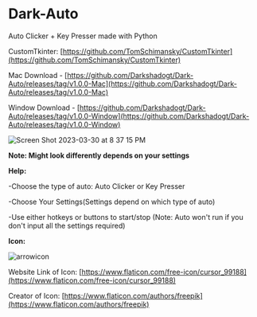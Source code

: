 # Dark-Auto

Auto Clicker + Key Presser made with Python

CustomTkinter: [https://github.com/TomSchimansky/CustomTkinter](https://github.com/TomSchimansky/CustomTkinter)

Mac Download - [https://github.com/Darkshadogt/Dark-Auto/releases/tag/v1.0.0-Mac](https://github.com/Darkshadogt/Dark-Auto/releases/tag/v1.0.0-Mac)

Window Download - [https://github.com/Darkshadogt/Dark-Auto/releases/tag/v1.0.0-Window](https://github.com/Darkshadogt/Dark-Auto/releases/tag/v1.0.0-Window)

![Screen Shot 2023-03-30 at 8 37 15 PM](https://user-images.githubusercontent.com/122583206/228994218-9f7d006b-1684-4f05-bfbc-a7d20bb701e4.png)

**Note: Might look differently depends on your settings**



**Help:**

-Choose the type of auto: Auto Clicker or Key Presser

-Choose Your Settings(Settings depend on which type of auto)

-Use either hotkeys or buttons to start/stop (Note: Auto won't run if you don't input all the settings required)



**Icon:**


![arrowicon](https://user-images.githubusercontent.com/122583206/228995137-b623e9b2-52db-44ff-8449-4b369bef15e7.png)


Website Link of Icon: [https://www.flaticon.com/free-icon/cursor_99188](https://www.flaticon.com/free-icon/cursor_99188)


Creator of Icon: [https://www.flaticon.com/authors/freepik](https://www.flaticon.com/authors/freepik)
